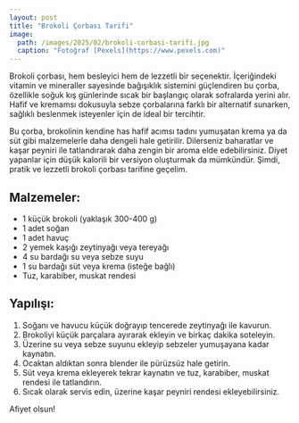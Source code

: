 ```yaml
---
layout: post
title: "Brokoli Çorbası Tarifi"
image: 
  path: /images/2025/02/brokoli-corbasi-tarifi.jpg
  caption: "Fotoğraf [Pexels](https://www.pexels.com)"
---
```


Brokoli çorbası, hem besleyici hem de lezzetli bir seçenektir. İçeriğindeki vitamin ve mineraller sayesinde bağışıklık sistemini güçlendiren bu çorba, özellikle soğuk kış günlerinde sıcak bir başlangıç olarak sofralarda yerini alır. Hafif ve kremamsı dokusuyla sebze çorbalarına farklı bir alternatif sunarken, sağlıklı beslenmek isteyenler için de ideal bir tercihtir.

Bu çorba, brokolinin kendine has hafif acımsı tadını yumuşatan krema ya da süt gibi malzemelerle daha dengeli hale getirilir. Dilerseniz baharatlar ve kaşar peyniri ile tatlandırarak daha zengin bir aroma elde edebilirsiniz. Diyet yapanlar için düşük kalorili bir versiyon oluşturmak da mümkündür. Şimdi, pratik ve lezzetli brokoli çorbası tarifine geçelim.

## Malzemeler:

- 1 küçük brokoli (yaklaşık 300-400 g)
- 1 adet soğan
- 1 adet havuç
- 2 yemek kaşığı zeytinyağı veya tereyağı
- 4 su bardağı su veya sebze suyu
- 1 su bardağı süt veya krema (isteğe bağlı)
- Tuz, karabiber, muskat rendesi

## Yapılışı:

1. Soğanı ve havucu küçük doğrayıp tencerede zeytinyağı ile kavurun.
2. Brokoliyi küçük parçalara ayırarak ekleyin ve birkaç dakika soteleyin.
3. Üzerine su veya sebze suyunu ekleyip sebzeler yumuşayana kadar kaynatın.
4. Ocaktan aldıktan sonra blender ile pürüzsüz hale getirin.
5. Süt veya krema ekleyerek tekrar kaynatın ve tuz, karabiber, muskat rendesi ile tatlandırın.
6. Sıcak olarak servis edin, üzerine kaşar peyniri rendesi ekleyebilirsiniz.

Afiyet olsun!